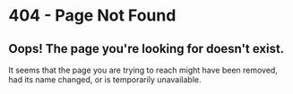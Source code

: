 # 404 - Page Not Found

## Oops! The page you're looking for doesn't exist.

It seems that the page you are trying to reach might have been removed, had its name changed, or is temporarily unavailable.

